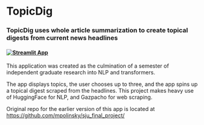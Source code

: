 # TopicDig

### TopicDig uses whole article summarization to create topical digests from current news headlines

#### [![Streamlit App](https://static.streamlit.io/badges/streamlit_badge_black_white.svg)](https://share.streamlit.io/mpolinsky/topicdig/main)

This application was created as the culmination of a semester of independent graduate research into NLP and transformers.

The app displays topics, the user chooses up to three, and the app spins up a topical digest scraped from the headlines.
This project makes heavy use of HuggingFace for NLP, and Gazpacho for web scraping.

Original repo for the earlier version of this app is located at https://github.com/mpolinsky/sju_final_project/
